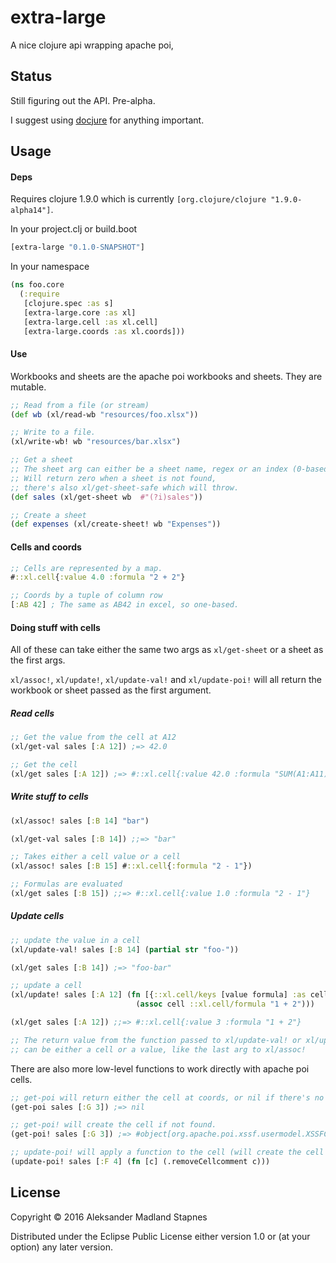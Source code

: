 # extra-large

A nice clojure api wrapping apache poi,

## Status
Still figuring out the API. Pre-alpha.

I suggest using [docjure](https://github.com/mjul/docjure) for anything important.

## Usage

#### Deps

Requires clojure 1.9.0 which is currently `[org.clojure/clojure "1.9.0-alpha14"]`.

In your project.clj or build.boot

``` clojure
[extra-large "0.1.0-SNAPSHOT"]
```

In your namespace

``` clojure
(ns foo.core
  (:require
   [clojure.spec :as s]
   [extra-large.core :as xl]
   [extra-large.cell :as xl.cell]
   [extra-large.coords :as xl.coords]))
```

#### Use


Workbooks and sheets are the apache poi workbooks and sheets. They are mutable.

```clojure
;; Read from a file (or stream)
(def wb (xl/read-wb "resources/foo.xlsx"))

;; Write to a file.
(xl/write-wb! wb "resources/bar.xlsx")

;; Get a sheet
;; The sheet arg can either be a sheet name, regex or an index (0-based)
;; Will return zero when a sheet is not found,
;; there's also xl/get-sheet-safe which will throw.
(def sales (xl/get-sheet wb  #"(?i)sales"))

;; Create a sheet
(def expenses (xl/create-sheet! wb "Expenses"))
```

#### Cells and coords

``` clojure
;; Cells are represented by a map.
#::xl.cell{:value 4.0 :formula "2 + 2"}

;; Coords by a tuple of column row
[:AB 42] ; The same as AB42 in excel, so one-based.
```

#### Doing stuff with cells

All of these can take either the same two args as `xl/get-sheet` or a sheet as the first args.

`xl/assoc!`, `xl/update!`, `xl/update-val!` and `xl/update-poi!` will all return the workbook or sheet passed as the first argument.


##### Read cells

``` clojure
;; Get the value from the cell at A12
(xl/get-val sales [:A 12]) ;=> 42.0

;; Get the cell
(xl/get sales [:A 12]) ;=> #::xl.cell{:value 42.0 :formula "SUM(A1:A11)"}

```

##### Write stuff to cells
``` clojure
(xl/assoc! sales [:B 14] "bar")

(xl/get-val sales [:B 14]) ;;=> "bar"

;; Takes either a cell value or a cell
(xl/assoc! sales [:B 15] #::xl.cell{:formula "2 - 1"})

;; Formulas are evaluated
(xl/get sales [:B 15]) ;;=> #::xl.cell{:value 1.0 :formula "2 - 1"}
```

##### Update cells

``` clojure
;; update the value in a cell
(xl/update-val! sales [:B 14] (partial str "foo-"))

(xl/get sales [:B 14]) ;=> "foo-bar"

;; update a cell
(xl/update! sales [:A 12] (fn [{::xl.cell/keys [value formula] :as cell}]
                            (assoc cell ::xl.cell/formula "1 + 2")))

(xl/get sales [:A 12]) ;;=> #::xl.cell{:value 3 :formula "1 + 2"}

;; The return value from the function passed to xl/update-val! or xl/update!
;; can be either a cell or a value, like the last arg to xl/assoc!

```

There are also more low-level functions to work directly with apache poi cells.

``` clojure
;; get-poi will return either the cell at coords, or nil if there's no cell
(get-poi sales [:G 3]) ;=> nil

;; get-poi! will create the cell if not found.
(get-poi! sales [:G 3]) ;=> #object[org.apache.poi.xssf.usermodel.XSSFCell 0x552eef7e ""]

;; update-poi! will apply a function to the cell (will create the cell if it doesn't exist)
(update-poi! sales [:F 4] (fn [c] (.removeCellcomment c)))

```

## License

Copyright © 2016 Aleksander Madland Stapnes

Distributed under the Eclipse Public License either version 1.0 or (at
your option) any later version.
